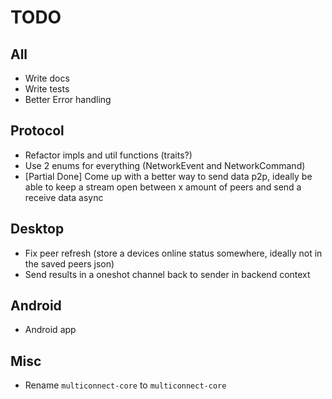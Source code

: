 # TODO

## All

- Write docs
- Write tests
- Better Error handling

## Protocol

- Refactor impls and util functions (traits?)
- Use 2 enums for everything (NetworkEvent and NetworkCommand)
- [Partial Done] Come up with a better way to send data p2p, ideally be able to keep a stream open between x amount of peers and send a receive data async

## Desktop

- Fix peer refresh (store a devices online status somewhere, ideally not in the saved peers json)
- Send results in a oneshot channel back to sender in backend context

## Android

- Android app

## Misc

- Rename `multiconnect-core` to `multiconnect-core`
